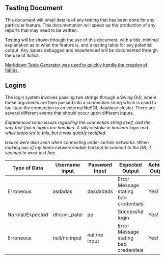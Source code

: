 Testing Document
---
This document will entail details of any testing that has been done for any particular feature. This documentation will speed up the production of any reports that may need to be written.

Testing will be shown through the use of this document, with a title, minimal explanation as to what the feature is, and a testing table for any potential output. Any issues debugged and experienced will be documented through the use of *italics*.

[Markdown Table Generator was used to quickly handle the creation of tables.](https://www.tablesgenerator.com/markdown_tables)


## Logins
The login system involves passing two strings through a Swing GUI, where these arguments are then passed into a connection string which is used to facilitate the connection to an external NoSQL database cluster. There are several different events that should occur upon different inputs.

*Experienced some issues regarding the connection string itself, and the way that failed logins are handled. A silly mistake in boolean logic and while loops led to this, but it was quickly rectified.*

*Issues were also seen when connecting under certain networks. When making use of my home network/mobile hotspot to connect to the DB, it seemed to work just fine.*

| Type of Data    | Username Input | Password Input | Expected Output                       | Achieved Output? | Real Output |
|-----------------|----------------|----------------|---------------------------------------|------------------|-------------|
| Erroneous       | asdadas        | dasdadads      | Error Message stating bad credentials | Yes!             | N/A         |
| Normal/Expected | dhruvil_patel  | pp             | Successful login                      | Yes!             | N/A         |
| Erroneous       | null/no input  | null/no input  | Error Message stating bad credentials | Yes!             | N/A         |


